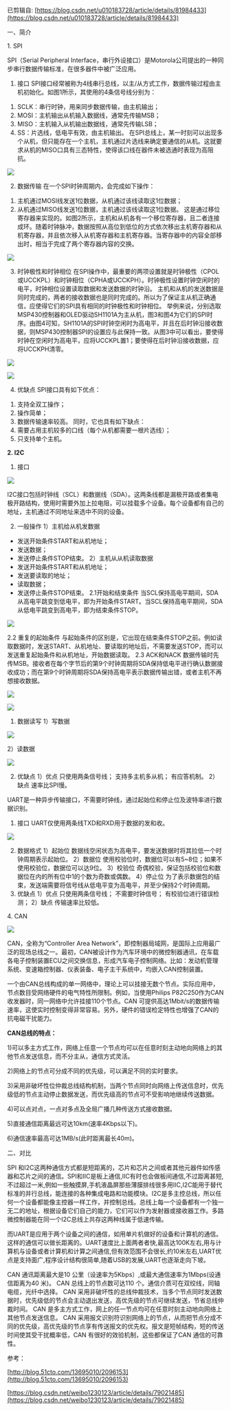 已剪辑自: [https://blog.csdn.net/u010183728/article/details/81984433](https://blog.csdn.net/u010183728/article/details/81984433)

一、简介

1\. SPI

SPI（Serial Peripheral Interface，串行外设接口）是Motorola公司提出的一种同步串行数据传输标准，在很多器件中被广泛应用。

1. 接口
SPI接口经常被称为4线串行总线，以主/从方式工作，数据传输过程由主机初始化。如图1所示，其使用的4条信号线分别为：
1) SCLK：串行时钟，用来同步数据传输，由主机输出；
2) MOSI：主机输出从机输入数据线，通常先传输MSB；
3) MISO：主机输入从机输出数据线，通常先传输LSB；
4) SS：片选线，低电平有效，由主机输出。
在SPI总线上，某一时刻可以出现多个从机，但只能存在一个主机，主机通过片选线来确定要通信的从机。这就要求从机的MISO口具有三态特性，使得该口线在器件未被选通时表现为高阻抗。

![](images/Pasted%20image%2020221202001334.png)

2. 数据传输
在一个SPI时钟周期内，会完成如下操作：
1) 主机通过MOSI线发送1位数据，从机通过该线读取这1位数据；
2) 从机通过MISO线发送1位数据，主机通过该线读取这1位数据。
这是通过移位寄存器来实现的。如图2所示，主机和从机各有一个移位寄存器，且二者连接成环。随着时钟脉冲，数据按照从高位到低位的方式依次移出主机寄存器和从机寄存器，并且依次移入从机寄存器和主机寄存器。当寄存器中的内容全部移出时，相当于完成了两个寄存器内容的交换。

![](images/Pasted%20image%2020221202001338.png)

3. 时钟极性和时钟相位
在SPI操作中，最重要的两项设置就是时钟极性（CPOL或UCCKPL）和时钟相位（CPHA或UCCKPH）。时钟极性设置时钟空闲时的电平，时钟相位设置读取数据和发送数据的时钟沿。
主机和从机的发送数据是同时完成的，两者的接收数据也是同时完成的。所以为了保证主从机正确通信，应使得它们的SPI具有相同的时钟极性和时钟相位。
举例来说，分别选取MSP430控制器和OLED驱动SH1101A为主从机，图3和图4为它们的SPI时序。由图4可知，SH1101A的SPI时钟空闲时为高电平，并且在后时钟沿接收数据，则MSP430控制器SPI的设置应与此保持一致。从图3中可以看出，要使得时钟在空闲时为高电平，应将UCCKPL置1；要使得在后时钟沿接收数据，应将UCCKPH清零。

![](images/Pasted%20image%2020221202001343.png)



![](images/Pasted%20image%2020221202001347.png)

4. 优缺点
SPI接口具有如下优点：
1) 支持全双工操作；
2) 操作简单；
3) 数据传输速率较高。
同时，它也具有如下缺点：
1) 需要占用主机较多的口线（每个从机都需要一根片选线）；
2) 只支持单个主机。

**2\. I2C**

1. 接口

![](images/Pasted%20image%2020221202001352.png)

I2C接口包括时钟线（SCL）和数据线（SDA）。这两条线都是漏极开路或者集电极开路结构，使用时需要外加上拉电阻，可以挂载多个设备。每个设备都有自己的地址，主机通过不同地址来选中不同的设备。

2. 一般操作
1）主机给从机发数据



- 发送开始条件START和从机地址；
- 发送数据；
- 发送停止条件STOP结束。
2）主机从从机读取数据
- 发送开始条件START和从机地址；
- 发送要读取的地址；
- 读取数据；
- 发送停止条件STOP结束。
2.1开始和结束条件
当SCL保持高电平期间，SDA从高电平跳变到低电平，即为开始条件START。当SCL保持高电平期间，SDA从低电平跳变到高电平，即为结束条件STOP。

![](images/Pasted%20image%2020221202001358.png)

2.2 重复的起始条件
与起始条件的区别是，它出现在结束条件STOP之前。例如读取数据时，发送START、从机地址、要读取的地址后，不需要发送STOP，而可以发送重复起始条件和从机地址，开始数据读取。
2.3 ACK和NACK
数据传输时先传MSB。接收者在每个字节后的第9个时钟周期将SDA保持低电平进行确认数据接收成功；而在第9个时钟周期将SDA保持高电平表示数据传输出错，或者主机不再想接收数据。

![](images/Pasted%20image%2020221202001402.png)

![](images/Pasted%20image%2020221202001405.png)

1. 数据读写
1）写数据

![](images/Pasted%20image%2020221202001410.png)

2）读数据

![](images/Pasted%20image%2020221202001413.png)

2. 优缺点
1）优点
只使用两条信号线；
支持多主机多从机；
有应答机制。
2）缺点
速率比SPI慢。



UART是一种异步传输接口，不需要时钟线，通过起始位和停止位及波特率进行数据识别。

1. 接口
UART仅使用两条线TXD和RXD用于数据的发和收。

![](images/Pasted%20image%2020221202001417.png)

2. 数据格式
1）起始位
数据线空闲状态为高电平，要发送数据时将其拉低一个时钟周期表示起始位。
2）数据位
使用校验位时，数据位可以有5~8位；如果不使用校验位，数据位可以达9位。
3）校验位
奇偶校验，保证包括校验位和数据位在内的所有位中1的个数为奇数或偶数。
4）停止位
为了表示数据包的结束，发送端需要将信号线从低电平变为高电平，并至少保持2个时钟周期。
3. 优缺点
1）优点
只使用两条信号线；
不需要时钟信号；
有校验位进行错误检测；
2）缺点
传输速率比较低。

4\. CAN

![](images/Pasted%20image%2020221202001421.png)

CAN，全称为“Controller Area Network”，即控制器局域网，是国际上应用最广泛的现场总线之一。最初，CAN被设计作为汽车环境中的微控制器通讯，在车载各电子控制装置ECU之间交换信息，形成汽车电子控制网络。比如：发动机管理系统、变速箱控制器、仪表装备、电子主干系统中，均嵌入CAN控制装置。

一个由CAN总线构成的单一网络中，理论上可以挂接无数个节点。实际应用中，节点数目受网络硬件的电气特性所限制。例如，当使用Philips P82C250作为CAN收发器时，同一网络中允许挂接110个节点。CAN 可提供高达1Mbit/s的数据传输速率，这使实时控制变得非常容易。另外，硬件的错误检定特性也增强了CAN的抗电磁干扰能力。

**CAN总线的特点：**

1)可以多主方式工作，网络上任意一个节点均可以在任意时刻主动地向网络上的其他节点发送信息，而不分主从，通信方式灵活。

2)网络上的节点可分成不同的优先级，可以满足不同的实时要求。

3)采用非破坏性位仲裁总线结构机制，当两个节点同时向网络上传送信息时，优先级低的节点主动停止数据发送，而优先级高的节点可不受影响地继续传送数据。

4)可以点对点，一点对多点及全局广播几种传送方式接收数据。

5)直接通信距离最远可达10km(速率4Kbps以下)。

6)通信速率最高可达1MB/s(此时距离最长40m)。

二、对比

SPI 和I2C这两种通信方式都是短距离的，芯片和芯片之间或者其他元器件如传感器和芯片之间的通信。SPI和IIC是板上通信,IIC有时也会做板间通信,不过距离甚短,不过超过一米,例如一些触摸屏,手机液晶屏那些薄膜排线很多用IIC,I2C能用于替代标准的并行总线，能连接的各种集成电路和功能模块。I2C是多主控总线，所以任何一个设备都能像主控器一样工作，并控制总线。总线上每一个设备都有一个独一无二的地址，根据设备它们自己的能力，它们可以作为发射器或接收器工作。多路微控制器能在同一个I2C总线上共存这两种线属于低速传输。

而UART是应用于两个设备之间的通信，如用单片机做好的设备和计算机的通信。这样的通信可以做长距离的。UART速度比上面两者者快,最高达100K左右,用与计算机与设备或者计算机和计算之间通信,但有效范围不会很长,约10米左右,UART优点是支持面广,程序设计结构很简单,随着USB的发展,UART也逐渐走向下坡。

CAN 通讯距离最大是10 公里（设速率为5Kbps）,或最大通信速率为1Mbps(设通信距离为40 米)。
CAN 总线上的节点数可达110 个。通信介质可在双绞线，同轴电缆，光纤中选择。
CAN 采用非破坏性的总线仲裁技术，当多个节点同时发送数据时，优先级低的节点会主动退出发送，高优先级的节点可继续发送，节省总线仲裁时间。
CAN 是多主方式工作，网上的任一节点均可在任意时刻主动地向网络上其他节点发送信息。
CAN 采用报文识别符识别网络上的节点，从而把节点分成不同的优先级，高优先级的节点享有传送报文的优先权。报文是短帧结构，短的传送时间使其受干扰概率低，CAN 有很好的效验机制，这些都保证了CAN 通信的可靠性。

参考：

[http://blog.51cto.com/13695010/2096153](http://blog.51cto.com/13695010/2096153)

[https://blog.csdn.net/weibo1230123/article/details/79021485](https://blog.csdn.net/weibo1230123/article/details/79021485)

